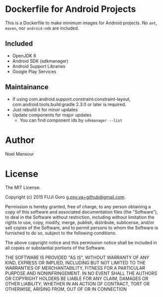 # Dockerfile for Android Projects

This is a Dockerfile to make minimum images for Android projects.
No `ant`, `maven`, nor `android-ndk` are included.

## Included

* OpenJDK 8
* Android SDK (sdkmanager)
* Android Support Libraries
* Google Play Services

## Maintainance

* If using com.android.support.constraint:constraint-layout, com.android.tools.build:gradle 2.3.0 or later is required.
* Just rebuild it for minor updates
* Update components for major updates
  * You can find component ids by `sdkmanager --list`

# Author

Noel Mansour

# License

The MIT License.

Copyright (c) 2015 FUJI Goro <g.psy.va+github@gmail.com>.

Permission is hereby granted, free of charge, to any person obtaining a copy
of this software and associated documentation files (the "Software"), to deal
in the Software without restriction, including without limitation the rights
to use, copy, modify, merge, publish, distribute, sublicense, and/or sell
copies of the Software, and to permit persons to whom the Software is
furnished to do so, subject to the following conditions:

The above copyright notice and this permission notice shall be included in
all copies or substantial portions of the Software.

THE SOFTWARE IS PROVIDED "AS IS", WITHOUT WARRANTY OF ANY KIND, EXPRESS OR
IMPLIED, INCLUDING BUT NOT LIMITED TO THE WARRANTIES OF MERCHANTABILITY,
FITNESS FOR A PARTICULAR PURPOSE AND NONINFRINGEMENT. IN NO EVENT SHALL THE
AUTHORS OR COPYRIGHT HOLDERS BE LIABLE FOR ANY CLAIM, DAMAGES OR OTHER
LIABILITY, WHETHER IN AN ACTION OF CONTRACT, TORT OR OTHERWISE, ARISING FROM,
OUT OF OR IN CONNECTION

